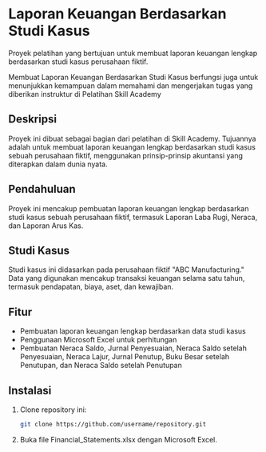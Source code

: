 # Laporan Keuangan Berdasarkan Studi Kasus
Proyek pelatihan yang bertujuan untuk membuat laporan keuangan lengkap berdasarkan studi kasus perusahaan fiktif.

Membuat Laporan Keuangan Berdasarkan Studi Kasus berfungsi juga untuk menunjukkan kemampuan dalam memahami dan mengerjakan tugas yang diberikan instruktur di Pelatihan Skill Academy


## Deskripsi
Proyek ini dibuat sebagai bagian dari pelatihan di Skill Academy. Tujuannya adalah untuk membuat laporan keuangan lengkap berdasarkan studi kasus sebuah perusahaan fiktif, menggunakan prinsip-prinsip akuntansi yang diterapkan dalam dunia nyata.


## Pendahuluan
Proyek ini mencakup pembuatan laporan keuangan lengkap berdasarkan studi kasus sebuah perusahaan fiktif, termasuk Laporan Laba Rugi, Neraca, dan Laporan Arus Kas.


## Studi Kasus
Studi kasus ini didasarkan pada perusahaan fiktif "ABC Manufacturing." Data yang digunakan mencakup transaksi keuangan selama satu tahun, termasuk pendapatan, biaya, aset, dan kewajiban.

## Fitur
- Pembuatan laporan keuangan lengkap berdasarkan data studi kasus
- Penggunaan Microsoft Excel untuk perhitungan
- Pembuatan Neraca Saldo, Jurnal Penyesuaian, Neraca Saldo setelah Penyesuaian, Neraca Lajur, Jurnal Penutup, Buku Besar setelah Penutupan, dan Neraca Saldo setelah Penutupan


## Instalasi
1. Clone repository ini:
   ```bash
   git clone https://github.com/username/repository.git
2. Buka file Financial_Statements.xlsx dengan Microsoft Excel.


